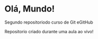 # Olá, Mundo!
 Segundo repositoriodo curso de Git eGitHub

Repositorio criado durante uma aula ao vivo!